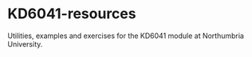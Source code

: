 # KD6041-resources
Utilities, examples and exercises for the KD6041 module at Northumbria University.
